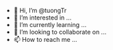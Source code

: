 - 👋 Hi, I’m @tuongTr
- 👀 I’m interested in ...
- 🌱 I’m currently learning ...
- 💞️ I’m looking to collaborate on ...
- 📫 How to reach me ...

<!---
tuongTr/tuongTr is a ✨ special ✨ repository because its `README.md` (this file) appears on your GitHub profile.
You can click the Preview link to take a look at your changes.
--->
